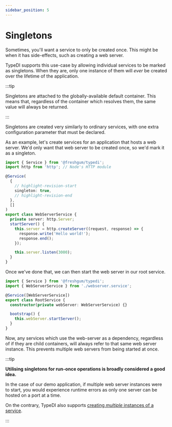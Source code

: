 ```yaml
---
sidebar_position: 5
---
```


# Singletons

Sometimes, you'll want a service to only be created once.
This might be when it has side-effects, such as creating a web server.

TypeDI supports this use-case by allowing individual services to be marked as singletons.
When they are, only one instance of them will _ever_ be created over the lifetime of the application.

:::tip

Singletons are attached to the globally-available default container.
This means that, regardless of the container which resolves them,
the same value will always be returned.

:::

Singletons are created very similarly to ordinary services, with one extra configuration parameter that must be declared.

As an example, let's create services for an application that hosts a web server.
We'd only want that web server to be created once, so we'd mark it as a singleton.

```ts title="src/webserver.service.ts"
import { Service } from '@freshgum/typedi';
import http from 'http'; // Node's HTTP module

@Service(
  {
    // highlight-revision-start
    singleton: true,
    // highlight-revision-end
  },
  []
)
export class WebServerService {
  private server: http.Server;
  startServer() {
    this.server = http.createServer((request, response) => {
      response.write('Hello world!');
      response.end();
    });

    this.server.listen(3000);
  }
}
```

Once we've done that, we can then start the web server in our root service.

```ts title="src/root.service.ts"
import { Service } from '@freshgum/typedi';
import { WebServerService } from './webserver.service';

@Service([WebServerService])
export class RootService {
  constructor(private webServer: WebServerService) {}

  bootstrap() {
    this.webServer.startServer();
  }
}
```

Now, any services which use the web-server as a dependency, regardless of if they
are child containers, will always refer to that same web server instance.
This prevents multiple web servers from being started at once.

:::tip

**Utilising singletons for run-once operations is broadly considered a good idea.**

In the case of our demo application, if multiple web server instances were to start,
you would experience runtime errors as only one server can be hosted on a port at a time.

On the contrary, TypeDI also supports [creating _multiple_ instances of a service](./multiple-services.md).

:::
